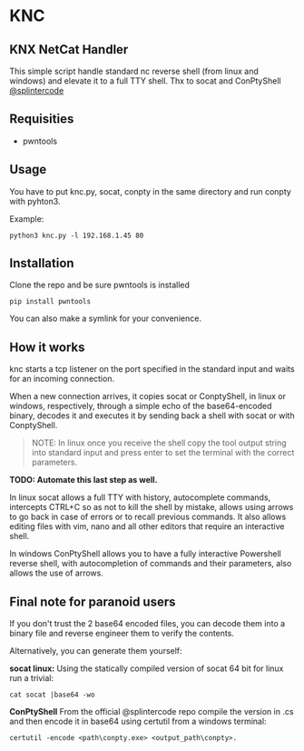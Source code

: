 # KNC

## KNX NetCat Handler

This simple script handle standard nc reverse shell (from linux and windows) and elevate it to a full TTY shell.
Thx to socat and ConPtyShell [@splintercode](https://github.com/splintercode)

## Requisities
- pwntools

## Usage

You have to put knc.py, socat, conpty in the same directory and run conpty with pyhton3.

Example:

```
python3 knc.py -l 192.168.1.45 80
```

## Installation
Clone the repo and be sure pwntools is installed
```
pip install pwntools
```

You can also make a symlink for your convenience.

## How it works
knc starts a tcp listener on the port specified in the standard input and waits for an incoming connection.

When a new connection arrives, it copies socat or ConptyShell, in linux or windows, respectively, through a simple echo of the base64-encoded binary, decodes it and executes it by sending back a shell with socat or with ConptyShell.

> NOTE: In linux once you receive the shell copy the tool output string into standard input and press enter to set the terminal with the correct parameters.

**TODO: Automate this last step as well.**



In linux socat allows a full TTY with history, autocomplete commands, intercepts CTRL+C so as not to kill the shell by mistake, allows using arrows to go back in case of errors or to recall previous commands. It also allows editing files with vim, nano and all other editors that require an interactive shell.

In windows ConPtyShell allows you to have a fully interactive Powershell reverse shell, with autocompletion of commands and their parameters, also allows the use of arrows.

## Final note for paranoid users

If you don't trust the 2 base64 encoded files, you can decode them into a binary file and reverse engineer them to verify the contents.

Alternatively, you can generate them yourself:

**socat linux:**
Using the statically compiled version of socat 64 bit for linux run a trivial:
```
cat socat |base64 -wo
```

**ConPtyShell**
From the official @splintercode repo compile the version in .cs and then encode it in base64 using certutil from a windows terminal:
```
certutil -encode <path\conpty.exe> <output_path\conpty>.
```
